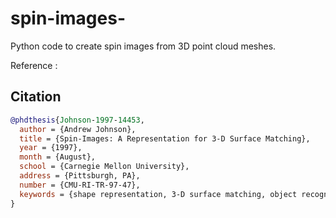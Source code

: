 # spin-images-
Python code to create spin images from 3D point cloud meshes.




Reference :
## Citation

```bibtex
@phdthesis{Johnson-1997-14453,
  author = {Andrew Johnson},
  title = {Spin-Images: A Representation for 3-D Surface Matching},
  year = {1997},
  month = {August},
  school = {Carnegie Mellon University},
  address = {Pittsburgh, PA},
  number = {CMU-RI-TR-97-47},
  keywords = {shape representation, 3-D surface matching, object recognition, spin-images, surface mesh, surface registration, object modeling, scene clutter.},
}
